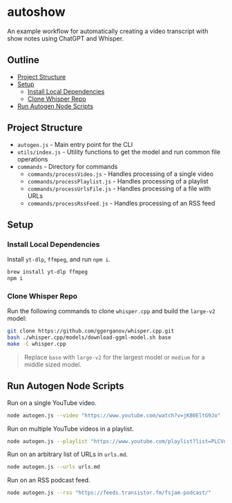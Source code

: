 # autoshow

An example workflow for automatically creating a video transcript with show notes using ChatGPT and Whisper.

## Outline

- [Project Structure](#project-structure)
- [Setup](#setup)
  - [Install Local Dependencies](#install-local-dependencies)
  - [Clone Whisper Repo](#clone-whisper-repo)
- [Run Autogen Node Scripts](#run-autogen-node-scripts)

## Project Structure

- `autogen.js` - Main entry point for the CLI
- `utils/index.js` - Utility functions to get the model and run common file operations
- `commands` - Directory for commands
  - `commands/processVideo.js` - Handles processing of a single video
  - `commands/processPlaylist.js` - Handles processing of a playlist
  - `commands/processUrlsFile.js` - Handles processing of a file with URLs
  - `commands/processRssFeed.js` - Handles processing of an RSS feed

## Setup

### Install Local Dependencies

Install `yt-dlp`, `ffmpeg`, and run `npm i`.

```bash
brew install yt-dlp ffmpeg
npm i
```

### Clone Whisper Repo

Run the following commands to clone `whisper.cpp` and build the `large-v2` model:

```bash
git clone https://github.com/ggerganov/whisper.cpp.git
bash ./whisper.cpp/models/download-ggml-model.sh base
make -C whisper.cpp
```

> Replace `base` with `large-v2` for the largest model or `medium` for a middle sized model.

## Run Autogen Node Scripts

Run on a single YouTube video.

```bash
node autogen.js --video "https://www.youtube.com/watch?v=jKB0EltG9Jo"
```

Run on multiple YouTube videos in a playlist.

```bash
node autogen.js --playlist "https://www.youtube.com/playlist?list=PLCVnrVv4KhXMh4DQBigyvHSRTf2CSj129"
```

Run on an arbitrary list of URLs in `urls.md`.

```bash
node autogen.js --urls urls.md
```

Run on an RSS podcast feed.

```bash
node autogen.js --rss "https://feeds.transistor.fm/fsjam-podcast/"
```